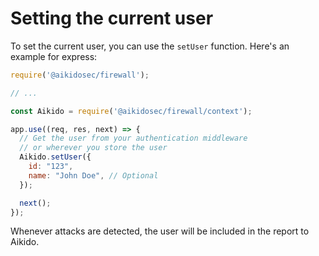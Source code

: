 # Setting the current user

To set the current user, you can use the `setUser` function. Here's an example for express:

```js
require('@aikidosec/firewall');

// ...

const Aikido = require('@aikidosec/firewall/context');

app.use((req, res, next) => {
  // Get the user from your authentication middleware
  // or wherever you store the user
  Aikido.setUser({
    id: "123",
    name: "John Doe", // Optional
  });

  next();
});
```

Whenever attacks are detected, the user will be included in the report to Aikido.

